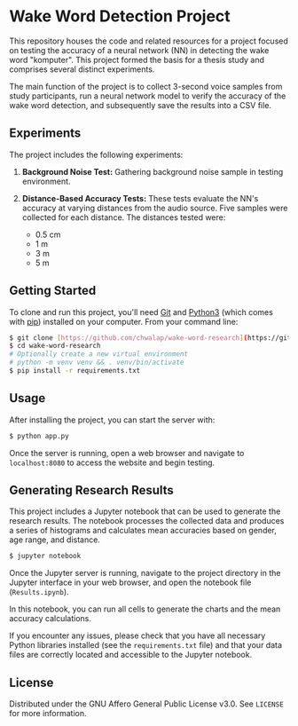 # Wake Word Detection Project

This repository houses the code and related resources for a project focused on testing the accuracy of a neural network (NN) in detecting the wake word "komputer". This project formed the basis for a thesis study and comprises several distinct experiments.

The main function of the project is to collect 3-second voice samples from study participants, run a neural network model to verify the accuracy of the wake word detection, and subsequently save the results into a CSV file.

## Experiments

The project includes the following experiments:

1. **Background Noise Test:** Gathering background noise sample in testing environment.

2. **Distance-Based Accuracy Tests:** These tests evaluate the NN's accuracy at varying distances from the audio source. Five samples were collected for each distance. The distances tested were:
    - 0.5 cm
    - 1 m
    - 3 m
    - 5 m

## Getting Started

To clone and run this project, you'll need [Git](https://git-scm.com) and [Python3](https://www.python.org/downloads/) (which comes with [pip](https://pip.pypa.io/en/stable/installing/)) installed on your computer. From your command line:

```bash
$ git clone [https://github.com/chwalap/wake-word-research](https://github.com/chwalap/wake-word-research)
$ cd wake-word-research
# Optionally create a new virtual environment
# python -m venv venv && . venv/bin/activate
$ pip install -r requirements.txt
```

## Usage

After installing the project, you can start the server with:

```bash
$ python app.py
```

Once the server is running, open a web browser and navigate to `localhost:8080` to access the website and begin testing.

## Generating Research Results

This project includes a Jupyter notebook that can be used to generate the research results. The notebook processes the collected data and produces a series of histograms and calculates mean accuracies based on gender, age range, and distance.

```bash
$ jupyter notebook
```

Once the Jupyter server is running, navigate to the project directory in the Jupyter interface in your web browser, and open the notebook file (`Results.ipynb`). 

In this notebook, you can run all cells to generate the charts and the mean accuracy calculations.

If you encounter any issues, please check that you have all necessary Python libraries installed (see the `requirements.txt` file) and that your data files are correctly located and accessible to the Jupyter notebook.

## License

Distributed under the GNU Affero General Public License v3.0. See `LICENSE` for more information.
